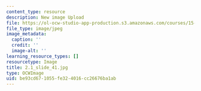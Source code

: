 ```yaml
---
content_type: resource
description: New image Upload
file: https://ol-ocw-studio-app-production.s3.amazonaws.com/courses/15-s21-nuts-and-bolts-of-business-plans-january-iap-2014/be93cd671055fe324016cc26676ba1ab_2.1_slide_41.jpg
file_type: image/jpeg
image_metadata:
  caption: ''
  credit: ''
  image-alt: ''
learning_resource_types: []
resourcetype: Image
title: 2.1_slide_41.jpg
type: OCWImage
uid: be93cd67-1055-fe32-4016-cc26676ba1ab
---
```

